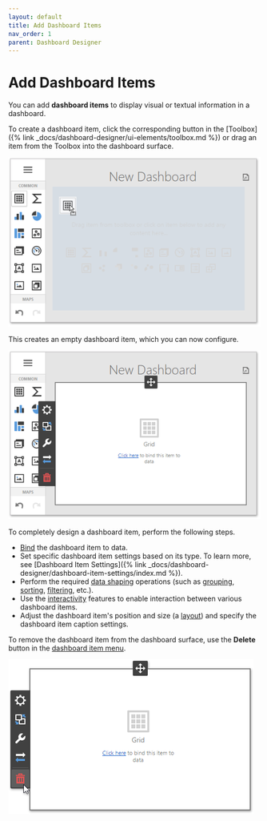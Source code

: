 ```yaml
---
layout: default
title: Add Dashboard Items
nav_order: 1
parent: Dashboard Designer
---
```

# Add Dashboard Items
You can add **dashboard items** to display visual or textual information in a dashboard.

To create a dashboard item, click the corresponding button in the [Toolbox]({% link _docs/dashboard-designer/ui-elements/toolbox.md %}) or drag an item from the Toolbox into the dashboard surface.

![wdd-add-dashboard-item](/assets/images/dashboards/img124596.png)

This creates an empty dashboard item, which you can now configure.

![wdd-empty-dashboard-item](/assets/images/dashboards/img124597.png)

To completely design a dashboard item, perform the following steps.
* [Bind](bind-dashboard-items-to-data.md) the dashboard item to data.
* Set specific dashboard item settings based on its type. To learn more, see [Dashboard Item Settings]({% link _docs/dashboard-designer/dashboard-item-settings/index.md %}).
* Perform the required [data shaping](data-shaping.md) operations (such as [grouping](data-shaping/grouping.md), [sorting](data-shaping/sorting.md), [filtering](data-shaping/filtering.md), etc.).
* Use the [interactivity](interactivity.md) features to enable interaction between various dashboard items.
* Adjust the dashboard item's position and size (a [layout](dashboard-layout.md)) and specify the dashboard item caption settings.

To remove the dashboard item from the dashboard surface, use the **Delete** button in the [dashboard item menu](ui-elements/dashboard-item-menu.md).

![wdd-delete-dashboard-item](/assets/images/dashboards/img125500.png)